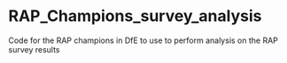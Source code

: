 # RAP_Champions_survey_analysis
Code for the RAP champions in DfE to use to perform analysis on the RAP survey results
